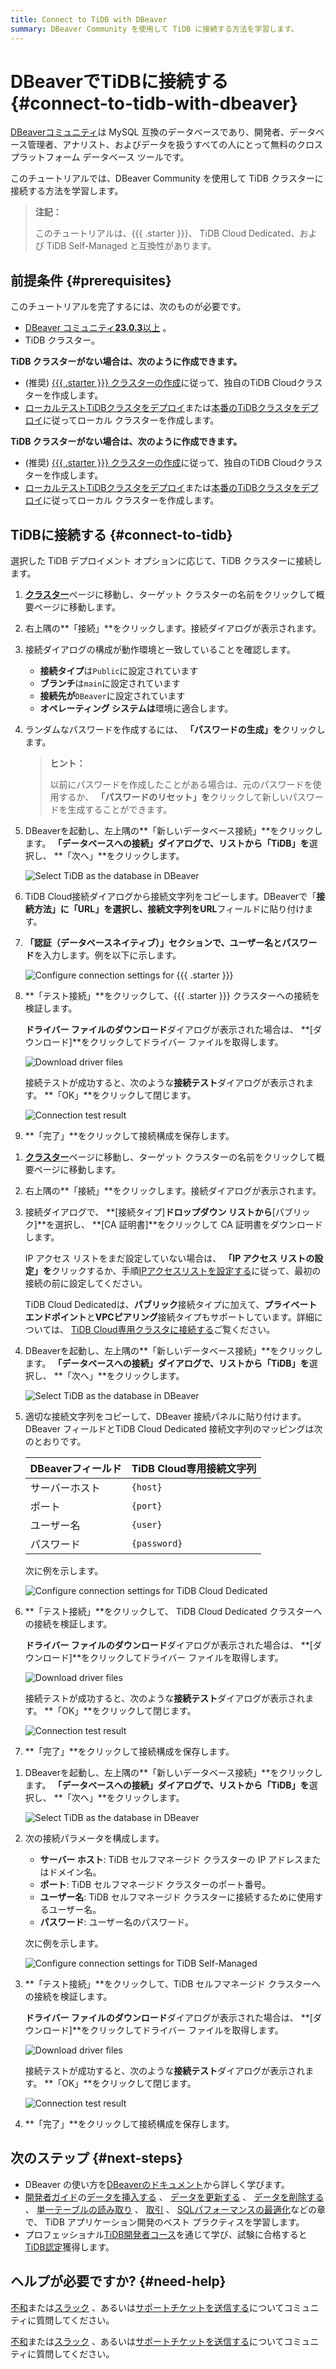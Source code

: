 ```yaml
---
title: Connect to TiDB with DBeaver
summary: DBeaver Community を使用して TiDB に接続する方法を学習します。
---
```


# DBeaverでTiDBに接続する {#connect-to-tidb-with-dbeaver}

[DBeaverコミュニティ](https://dbeaver.io/download/)は MySQL 互換のデータベースであり、開発者、データベース管理者、アナリスト、およびデータを扱うすべての人にとって無料のクロスプラットフォーム データベース ツールです。

このチュートリアルでは、DBeaver Community を使用して TiDB クラスターに接続する方法を学習します。

> **注記：**
>
> このチュートリアルは、{{{ .starter }}}、 TiDB Cloud Dedicated、および TiDB Self-Managed と互換性があります。

## 前提条件 {#prerequisites}

このチュートリアルを完了するには、次のものが必要です。

-   [DBeaver コミュニティ**23.0.3**以上](https://dbeaver.io/download/) 。
-   TiDB クラスター。

<CustomContent platform="tidb">

**TiDB クラスターがない場合は、次のように作成できます。**

-   (推奨) [{{{ .starter }}} クラスターの作成](/develop/dev-guide-build-cluster-in-cloud.md)に従って、独自のTiDB Cloudクラスターを作成します。
-   [ローカルテストTiDBクラスタをデプロイ](/quick-start-with-tidb.md#deploy-a-local-test-cluster)または[本番のTiDBクラスタをデプロイ](/production-deployment-using-tiup.md)に従ってローカル クラスターを作成します。

</CustomContent>
<CustomContent platform="tidb-cloud">

**TiDB クラスターがない場合は、次のように作成できます。**

-   (推奨) [{{{ .starter }}} クラスターの作成](/develop/dev-guide-build-cluster-in-cloud.md)に従って、独自のTiDB Cloudクラスターを作成します。
-   [ローカルテストTiDBクラスタをデプロイ](https://docs.pingcap.com/tidb/stable/quick-start-with-tidb#deploy-a-local-test-cluster)または[本番のTiDBクラスタをデプロイ](https://docs.pingcap.com/tidb/stable/production-deployment-using-tiup)に従ってローカル クラスターを作成します。

</CustomContent>

## TiDBに接続する {#connect-to-tidb}

選択した TiDB デプロイメント オプションに応じて、TiDB クラスターに接続します。

<SimpleTab>
<div label="{{{ .starter }}}">

1.  [**クラスター**](https://tidbcloud.com/project/clusters)ページに移動し、ターゲット クラスターの名前をクリックして概要ページに移動します。

2.  右上隅の**「接続」**をクリックします。接続ダイアログが表示されます。

3.  接続ダイアログの構成が動作環境と一致していることを確認します。

    -   **接続タイプ**は`Public`に設定されています
    -   **ブランチ**は`main`に設定されています
    -   **接続先が**`DBeaver`に設定されています
    -   **オペレーティング システムは**環境に適合します。

4.  ランダムなパスワードを作成するには、 **「パスワードの生成」を**クリックします。

    > **ヒント：**
    >
    > 以前にパスワードを作成したことがある場合は、元のパスワードを使用するか、 **「パスワードのリセット」を**クリックして新しいパスワードを生成することができます。

5.  DBeaverを起動し、左上隅の**「新しいデータベース接続」**をクリックします。 **「データベースへの接続」**ダイアログで、リストから**「TiDB」を**選択し、 **「次へ」**をクリックします。

    ![Select TiDB as the database in DBeaver](https://docs-download.pingcap.com/media/images/docs/develop/dbeaver-select-database.jpg)

6.  TiDB Cloud接続ダイアログから接続文字列をコピーします。DBeaverで「**接続方法」**に**「URL」**を選択し、接続文字列を**URL**フィールドに貼り付けます。

7.  **「認証（データベースネイティブ）」**セクションで、**ユーザー名**と**パスワード**を入力します。例を以下に示します。

    ![Configure connection settings for {{{ .starter }}}](https://docs-download.pingcap.com/media/images/docs/develop/dbeaver-connection-settings-serverless.jpg)

8.  **「テスト接続」**をクリックして、{{{ .starter }}} クラスターへの接続を検証します。

    **ドライバー ファイルのダウンロード**ダイアログが表示された場合は、 **[ダウンロード]**をクリックしてドライバー ファイルを取得します。

    ![Download driver files](https://docs-download.pingcap.com/media/images/docs/develop/dbeaver-download-driver.jpg)

    接続テストが成功すると、次のような**接続テスト**ダイアログが表示されます。 **「OK」**をクリックして閉じます。

    ![Connection test result](https://docs-download.pingcap.com/media/images/docs/develop/dbeaver-connection-test.jpg)

9.  **「完了」**をクリックして接続構成を保存します。

</div>
<div label="TiDB Cloud Dedicated">

1.  [**クラスター**](https://tidbcloud.com/project/clusters)ページに移動し、ターゲット クラスターの名前をクリックして概要ページに移動します。

2.  右上隅の**「接続」**をクリックします。接続ダイアログが表示されます。

3.  接続ダイアログで、 **[接続タイプ]**ドロップダウン リストから**[パブリック]**を選択し、 **[CA 証明書]**をクリックして CA 証明書をダウンロードします。

    IP アクセス リストをまだ設定していない場合は、 **「IP アクセス リストの設定」を**クリックするか、手順[IPアクセスリストを設定する](https://docs.pingcap.com/tidbcloud/configure-ip-access-list)に従って、最初の接続の前に設定してください。

    TiDB Cloud Dedicatedは、**パブリック**接続タイプに加えて、**プライベートエンドポイント**と**VPCピアリング**接続タイプもサポートしています。詳細については、 [TiDB Cloud専用クラスタに接続する](https://docs.pingcap.com/tidbcloud/connect-to-tidb-cluster)ご覧ください。

4.  DBeaverを起動し、左上隅の**「新しいデータベース接続」**をクリックします。 **「データベースへの接続」**ダイアログで、リストから**「TiDB」を**選択し、 **「次へ」**をクリックします。

    ![Select TiDB as the database in DBeaver](https://docs-download.pingcap.com/media/images/docs/develop/dbeaver-select-database.jpg)

5.  適切な接続文字列をコピーして、DBeaver 接続パネルに貼り付けます。DBeaver フィールドとTiDB Cloud Dedicated 接続文字列のマッピングは次のとおりです。

    | DBeaverフィールド | TiDB Cloud専用接続文字列 |
    | ------------ | ----------------- |
    | サーバーホスト      | `{host}`          |
    | ポート          | `{port}`          |
    | ユーザー名        | `{user}`          |
    | パスワード        | `{password}`      |

    次に例を示します。

    ![Configure connection settings for TiDB Cloud Dedicated](https://docs-download.pingcap.com/media/images/docs/develop/dbeaver-connection-settings-dedicated.jpg)

6.  **「テスト接続」**をクリックして、 TiDB Cloud Dedicated クラスターへの接続を検証します。

    **ドライバー ファイルのダウンロード**ダイアログが表示された場合は、 **[ダウンロード]**をクリックしてドライバー ファイルを取得します。

    ![Download driver files](https://docs-download.pingcap.com/media/images/docs/develop/dbeaver-download-driver.jpg)

    接続テストが成功すると、次のような**接続テスト**ダイアログが表示されます。 **「OK」**をクリックして閉じます。

    ![Connection test result](https://docs-download.pingcap.com/media/images/docs/develop/dbeaver-connection-test.jpg)

7.  **「完了」**をクリックして接続構成を保存します。

</div>
<div label="TiDB Self-Managed">

1.  DBeaverを起動し、左上隅の**「新しいデータベース接続」**をクリックします。 **「データベースへの接続」**ダイアログで、リストから**「TiDB」を**選択し、 **「次へ」**をクリックします。

    ![Select TiDB as the database in DBeaver](https://docs-download.pingcap.com/media/images/docs/develop/dbeaver-select-database.jpg)

2.  次の接続パラメータを構成します。

    -   **サーバー ホスト**: TiDB セルフマネージド クラスターの IP アドレスまたはドメイン名。
    -   **ポート**: TiDB セルフマネージド クラスターのポート番号。
    -   **ユーザー名**: TiDB セルフマネージド クラスターに接続するために使用するユーザー名。
    -   **パスワード**: ユーザー名のパスワード。

    次に例を示します。

    ![Configure connection settings for TiDB Self-Managed](https://docs-download.pingcap.com/media/images/docs/develop/dbeaver-connection-settings-self-hosted.jpg)

3.  **「テスト接続」**をクリックして、TiDB セルフマネージド クラスターへの接続を検証します。

    **ドライバー ファイルのダウンロード**ダイアログが表示された場合は、 **[ダウンロード]**をクリックしてドライバー ファイルを取得します。

    ![Download driver files](https://docs-download.pingcap.com/media/images/docs/develop/dbeaver-download-driver.jpg)

    接続テストが成功すると、次のような**接続テスト**ダイアログが表示されます。 **「OK」**をクリックして閉じます。

    ![Connection test result](https://docs-download.pingcap.com/media/images/docs/develop/dbeaver-connection-test.jpg)

4.  **「完了」**をクリックして接続構成を保存します。

</div>
</SimpleTab>

## 次のステップ {#next-steps}

-   DBeaver の使い方を[DBeaverのドキュメント](https://github.com/dbeaver/dbeaver/wiki)から詳しく学びます。
-   [開発者ガイド](/develop/dev-guide-overview.md)の[データを挿入する](/develop/dev-guide-insert-data.md) 、 [データを更新する](/develop/dev-guide-update-data.md) 、 [データを削除する](/develop/dev-guide-delete-data.md) 、 [単一テーブルの読み取り](/develop/dev-guide-get-data-from-single-table.md) 、 [取引](/develop/dev-guide-transaction-overview.md) 、 [SQLパフォーマンスの最適化](/develop/dev-guide-optimize-sql-overview.md)などの章で、 TiDB アプリケーション開発のベスト プラクティスを学習します。
-   プロフェッショナル[TiDB開発者コース](https://www.pingcap.com/education/)を通じて学び、試験に合格すると[TiDB認定](https://www.pingcap.com/education/certification/)獲得します。

## ヘルプが必要ですか? {#need-help}

<CustomContent platform="tidb">

[不和](https://discord.gg/DQZ2dy3cuc?utm_source=doc)または[スラック](https://slack.tidb.io/invite?team=tidb-community&#x26;channel=everyone&#x26;ref=pingcap-docs) 、あるいは[サポートチケットを送信する](/support.md)についてコミュニティに質問してください。

</CustomContent>

<CustomContent platform="tidb-cloud">

[不和](https://discord.gg/DQZ2dy3cuc?utm_source=doc)または[スラック](https://slack.tidb.io/invite?team=tidb-community&#x26;channel=everyone&#x26;ref=pingcap-docs) 、あるいは[サポートチケットを送信する](https://tidb.support.pingcap.com/)についてコミュニティに質問してください。

</CustomContent>
